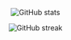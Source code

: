 <p align="center">
  <img src="https://github-readme-stats.vercel.app/api?username=jesusfernxndez&show_icons=true&theme=github_dark&hide_title=true&hide_rank=false&count_private=true" alt="GitHub stats" />
</p>
<p align="center">
  <img src="https://streak-stats.demolab.com/?user=jesusfernxndez&theme=dark" alt="GitHub streak" />
</p>
